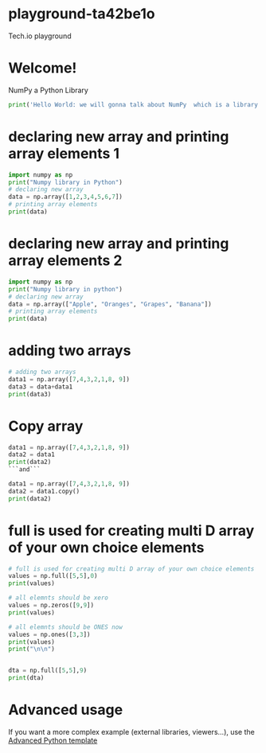 # playground-ta42be1o
Tech.io playground
# Welcome!

NumPy  a Python Library


```python runnable
print('Hello World: we will gonna talk about NumPy  which is a library of Python!')
```


# declaring new array and  printing array elements 1


```python runnable
import numpy as np
print("Numpy library in Python")
# declaring new array
data = np.array([1,2,3,4,5,6,7])
# printing array elements
print(data)
```

# declaring new array and  printing array elements 2


```python runnable
import numpy as np
print("Numpy library in python")
# declaring new array
data = np.array(["Apple", "Oranges", "Grapes", "Banana"])
# printing array elements
print(data)
```


# adding two arrays
```python runnable
# adding two arrays
data1 = np.array([7,4,3,2,1,8, 9])
data3 = data+data1
print(data3)
```

# Copy array
```python runnable
data1 = np.array([7,4,3,2,1,8, 9])
data2 = data1
print(data2)
```and```

data1 = np.array([7,4,3,2,1,8, 9])
data2 = data1.copy()
print(data2)
```


# full is used for creating multi D array of your own choice elements
```python runnable
# full is used for creating multi D array of your own choice elements
values = np.full([5,5],0)
print(values)

# all elemnts should be xero
values = np.zeros([9,9])
print(values)

# all elemnts should be ONES now
values = np.ones([3,3])
print(values)
print("\n\n")


dta = np.full([5,5],9)
print(dta)
```

# Advanced usage

If you want a more complex example (external libraries, viewers...), use the [Advanced Python template](https://tech.io/select-repo/429)
